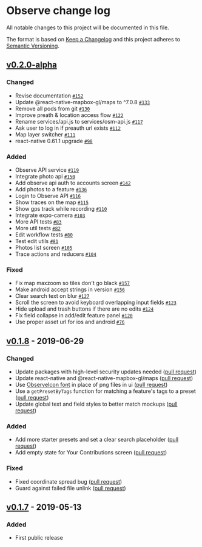 # Observe change log

All notable changes to this project will be documented in this file.

The format is based on [Keep a Changelog](http://keepachangelog.com/) and this project adheres to [Semantic Versioning](http://semver.org/).

## [v0.2.0-alpha](https://github.com/developmentseed/observe/compare/v0.1.8...HEAD)

### Changed
- Revise documentation [`#152`](https://github.com/developmentseed/observe/pull/152)
- Update @react-native-mapbox-gl/maps to ^7.0.8 [`#133`](https://github.com/developmentseed/observe/pull/133)
- Remove all pods from git [`#130`](https://github.com/developmentseed/observe/pull/130)
- Improve preath & location access flow [`#122`](https://github.com/developmentseed/observe/pull/122)
- Rename services/api.js to services/osm-api.js [`#117`](https://github.com/developmentseed/observe/pull/117)
- Ask user to log in if preauth url exists [`#112`](https://github.com/developmentseed/observe/pull/112)
- Map layer switcher [`#111`](https://github.com/developmentseed/observe/pull/111)
- react-native 0.61.1 upgrade [`#98`](https://github.com/developmentseed/observe/pull/98)

### Added
- Observe API service [`#119`](https://github.com/developmentseed/observe/pull/119)
- Integrate photo api [`#150`](https://github.com/developmentseed/observe/pull/150)
- Add observe api auth to accounts screen [`#142`](https://github.com/developmentseed/observe/pull/142)
- Add photos to a feature [`#136`](https://github.com/developmentseed/observe/pull/136)
- Login to Observe API [`#116`](https://github.com/developmentseed/observe/pull/116)
- Show traces on the map [`#115`](https://github.com/developmentseed/observe/pull/115)
- Show gps track while recording [`#110`](https://github.com/developmentseed/observe/pull/110)
- Integrate expo-camera [`#103`](https://github.com/developmentseed/observe/pull/103)
- More API tests [`#83`](https://github.com/developmentseed/observe/pull/83)
- More util tests [`#82`](https://github.com/developmentseed/observe/pull/82)
- Edit workflow tests [`#80`](https://github.com/developmentseed/observe/pull/80)
- Test edit utils [`#81`](https://github.com/developmentseed/observe/pull/81)
- Photos list screen [`#105`](https://github.com/developmentseed/observe/pull/105)
- Trace actions and reducers [`#104`](https://github.com/developmentseed/observe/pull/104)

### Fixed
- Fix map maxzoom so tiles don't go black [`#157`](https://github.com/developmentseed/observe/pull/157)
- Make android accept strings in version [`#156`](https://github.com/developmentseed/observe/pull/156)
- Clear search text on blur [`#127`](https://github.com/developmentseed/observe/pull/127)
- Scroll the screen to avoid keyboard overlapping input fields [`#123`](https://github.com/developmentseed/observe/pull/123)
- Hide upload and trash buttons if there are no edits [`#124`](https://github.com/developmentseed/observe/pull/124)
- Fix field collapse in add/edit feature panel [`#120`](https://github.com/developmentseed/observe/pull/120)
- Use proper asset url for ios and android [`#76`](https://github.com/developmentseed/observe/pull/76)

## [v0.1.8] - 2019-06-29

### Changed
- Update packages with high-level security updates needed ([pull request](https://github.com/developmentseed/observe/pull/38))
- Update react-native and @react-native-mapbox-gl/maps  ([pull request](https://github.com/developmentseed/observe/pull/47))
- Use [ObserveIcon font](https://github.com/developmentseed/observe-icon-font) in place of png files in ui ([pull request](https://github.com/developmentseed/observe/pull/59))
- Use a `getPresetByTags` function for matching a feature's tags to a preset ([pull request](https://github.com/developmentseed/observe/pull/59))
- Update global text and field styles to better match mockups ([pull request](https://github.com/developmentseed/observe/pull/58))

### Added
- Add more starter presets and set a clear search placeholder ([pull request](https://github.com/developmentseed/observe/pull/31))
- Add empty state for Your Contributions screen ([pull request](https://github.com/developmentseed/observe/pull/69))

### Fixed
- Fixed coordinate spread bug ([pull request](https://github.com/developmentseed/observe/pull/70))
- Guard against failed file unlink ([pull request](https://github.com/developmentseed/observe/pull/50))

## [v0.1.7] - 2019-05-13

### Added
- First public release

[Unreleased]: https://github.com/developmentseed/observe/compare/v0.1.8...HEAD
[v0.1.8]: https://github.com/developmentseed/observe/compare/v0.1.7...v0.1.8
[v0.1.7]: https://github.com/developmentseed/observe/compare/b7522e25f369fa9051e1b02cde40135ffacc755b...v0.1.7
